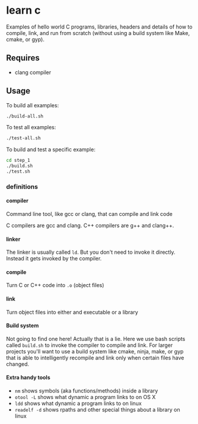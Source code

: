 # learn c

Examples of hello world C programs, libraries, headers and details of how to compile, link, and run from scratch (without using a build system like Make, cmake, or gyp).

## Requires

 - clang compiler

## Usage

To build all examples:

```sh
./build-all.sh
```

To test all examples:

```sh
./test-all.sh
```

To build and test a specific example:

```sh
cd step_1
./build.sh
./test.sh
```

### definitions

#### compiler

Command line tool, like gcc or clang, that can compile and link code

C compilers are gcc and clang. C++ compilers are g++ and clang++.

#### linker

The linker is usually called `ld`. But you don't need to invoke it directly. Instead it gets invoked by the compiler.

#### compile

Turn C or C++ code into `.o` (object files)

#### link

Turn object files into either and executable or a library

#### Build system

Not going to find one here! Actually that is a lie. Here we use bash scripts called `build.sh` to invoke the compiler to compile and link. For larger projects you'll want to use a build system like cmake, ninja, make, or gyp that is able to intelligently recompile and link only when certain files have changed.

#### Extra handy tools

 - `nm` shows symbols (aka functions/methods) inside a library
 - `otool -L` shows what dynamic a program links to on OS X
 - `ldd` shows what dynamic a program links to on linux
 - `readelf -d` shows rpaths and other special things about a library on linux

